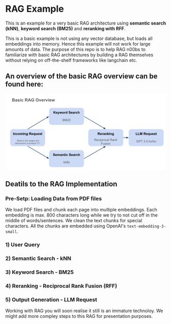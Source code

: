 # RAG Example

This is an example for a very basic RAG architecture using **semantic search (kNN)**, **keyword search (BM25)** and **reranking with RFF**.

This is a basic example is not using any vector database, but loads all embeddings into memory. Hence this example will not work for large amounts of data. The purpose of this repo is to help RAG n00bs to familiarize with basic RAG architectures by building a RAG themselves without relying on off-the-shelf frameworks like langchain etc.

## An overview of the basic RAG overview can be found here:

![Example Image](RAG_overview.png)

## Deatils to the RAG Implementation

### Pre-Setp: Loading Data from PDF files

We load PDF files and chunk each page into multiple embeddings. Each embedding is max. 800 characters long while we try to not cut off in the middle of words/sentences. We clean the text chunks for special characters. All the chunks are embedded using OpenAI's `text-embedding-3-small`.

### 1) User Query

### 2) Semantic Search - kNN

### 3) Keyword Search - BM25

### 4) Reranking - Reciprocal Rank Fusion (RFF)

### 5) Output Generation - LLM Request

Working with RAG you will soon realise it still is an immature technoloy. We might add more compley steps to this RAG for presentation purposes.

